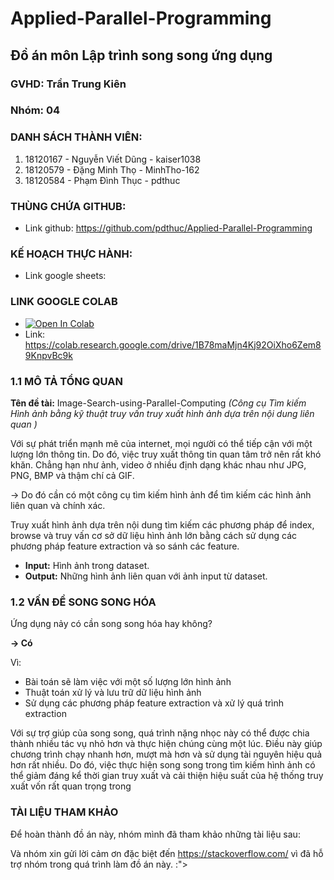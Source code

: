# Applied-Parallel-Programming

## Đồ án môn Lập trình song song ứng dụng
### GVHD: Trần Trung Kiên
### Nhóm: 04
### DANH SÁCH THÀNH VIÊN:
  1. 18120167 - Nguyễn Viết Dũng - kaiser1038
  2. 18120579 - Đặng Minh Thọ - MinhTho-162
  3. 18120584 - Phạm Đình Thục - pdthuc

### THÙNG CHỨA GITHUB:
- Link github: https://github.com/pdthuc/Applied-Parallel-Programming

### KẾ HOẠCH THỰC HÀNH:
- Link google sheets: 

### LINK GOOGLE COLAB 
- [![Open In Colab](https://colab.research.google.com/assets/colab-badge.svg)](https://colab.research.google.com/drive/1B78maMjn4Kj92OiXho6Zem89KnpvBc9k)
- Link: https://colab.research.google.com/drive/1B78maMjn4Kj92OiXho6Zem89KnpvBc9k

### **1.1 MÔ TẢ TỔNG QUAN**
**Tên đề tài:** 
Image-Search-using-Parallel-Computing
*(Công cụ Tìm kiếm Hình ảnh bằng kỹ thuật truy vấn truy xuất hình ảnh dựa trên nội dung liên quan )*

Với sự phát triển mạnh mẽ của internet, mọi người có thể tiếp cận với một lượng lớn thông tin. Do đó, việc truy xuất thông tin quan tâm trở nên rất khó khăn.
Chẳng hạn như ảnh, video ở nhiều định dạng khác nhau như JPG, PNG, BMP và thậm chí cả GIF. 

-> Do đó cần có một công cụ tìm kiếm hình ảnh để tìm kiếm các hình ảnh liên quan và chính xác.

Truy xuất hình ảnh dựa trên nội dung tìm kiếm các phương pháp để index, browse và truy vấn cơ sở dữ liệu hình ảnh lớn bằng cách sử dụng các phương pháp feature extraction và so sánh các feature.

- **Input:** Hình ảnh trong dataset.
- **Output:** Những hình ảnh liên quan với ảnh input từ dataset.


### **1.2 VẤN ĐỀ SONG SONG HÓA**

Ứng dụng nảy có cần song song hóa hay không?

**-> Có**

 Vì:
- Bài toán sẽ làm việc với một số lượng lớn hình ảnh
- Thuật toán xử lý và lưu trữ dữ liệu hình ảnh
- Sử dụng các phương pháp feature extraction và xử lý quá trình extraction

Với sự trợ giúp của song song, quá trình nặng nhọc này có thể được chia thành nhiều tác vụ nhỏ hơn và thực hiện chúng cùng một lúc. Điều này giúp chương trình chạy nhanh hơn, mượt mà hơn và sử dụng tài nguyên hiệu quả hơn rất nhiều. Do đó, việc thực hiện song song trong tìm kiếm hình ảnh có thể giảm đáng kể thời gian truy xuất và cải thiện hiệu suất của hệ thống truy xuất vốn rất quan trọng trong 

### TÀI LIỆU THAM KHẢO
Để hoàn thành đồ án này, nhóm mình đã tham khảo những tài liệu sau:

Và nhóm xin gửi lời cảm ơn đặc biệt đến https://stackoverflow.com/ vì đã hỗ trợ nhóm trong quá trình làm đồ án này. :">
